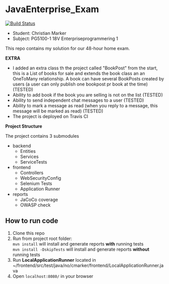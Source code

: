 # JavaEnterprise_Exam

[![Build Status](https://travis-ci.org/MiniMarker/JavaEnterprise_Exam.svg?branch=master)](https://travis-ci.org/MiniMarker/JavaEnterprise_Exam)

* Student: Christian Marker
* Subject: PG5100-1 18V Enterpriseprogrammering 1

This repo contains my solution for our 48-hour home exam.

**EXTRA**
* I added an extra class th the project called "BookPost" from the start, this is a List of books for sale and extends 
the book class an an OneToMany relationship. A book can have several BookPosts created by users (a user can only publish 
one bookpost pr book at the time) (TESTED)
* Ability to add book if the book you are selling is not on the list (TESTED)
* Ability to send independent chat messages to a user (TESTED)
* Ability to mark a message as read (when you reply to a message, this message will be marked as read) (TESTED)
* The project is deployed on Travis CI

**Project Structure**

The project contains 3 submodules
* backend
    * Entities
    * Services
    * ServiceTests
* frontend
    * Controllers
    * WebSecurityConfig
    * Selenium Tests
    * Application Runner
* reports
    * JaCoCo coverage
    * OWASP check

## How to run code

1. Clone this repo
2. Run from project root folder: 
<br/> ```mvn install``` will install and generate reports **with** running tests
<br/> ```mvn install -DskipTests``` will install and generate reports **without** running tests
3. Run **LocalApplicationRunner** located in ~/frontend/src/test/java/no/cmarker/frontend/LocalApplicationRunner.java
4. Open ```localhost:8080/``` in your browser
